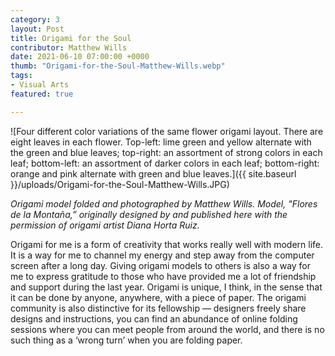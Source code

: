 ```yaml
---
category: 3
layout: Post
title: Origami for the Soul
contributor: Matthew Wills
date: 2021-06-10 07:00:00 +0000
thumb: "Origami-for-the-Soul-Matthew-Wills.webp"
tags: 
- Visual Arts
featured: true

---
```

![Four different color variations of the same flower origami layout. There are eight leaves in each flower. Top-left: lime green and yellow alternate with the green and blue leaves; top-right: an assortment of strong colors in each leaf; bottom-left: an assortment of darker colors in each leaf; bottom-right: orange and pink alternate with green and blue leaves.]({{ site.baseurl }}/uploads/Origami-for-the-Soul-Matthew-Wills.JPG)

<em>Origami model folded and photographed by Matthew Wills. Model, "Flores de la Montaña,” originally designed by and published here with the permission of origami artist Diana Horta Ruiz.</em>

Origami for me is a form of creativity that works really well with modern life. It is a way for me to channel my energy and step away from the computer screen after a long day. Giving origami models to others is also a way for me to express gratitude to those who have provided me a lot of friendship and support during the last year. Origami is unique, I think, in the sense that it can be done by anyone, anywhere, with a piece of paper. The origami community is also distinctive for its fellowship — designers freely share designs and instructions, you can find an abundance of online folding sessions where you can meet people from around the world, and there is no such thing as a ‘wrong turn’ when you are folding paper.